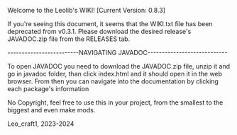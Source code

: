 Welcome to the Leolib's WIKI! [Current Version: 0.8.3]

If you're seeing this document, it seems that the WIKI.txt file has been deprecated from v0.3.1. Please download the desired release's JAVADOC.zip file from the RELEASES tab.

-------------------------NAVIGATING JAVADOC----------------------------

To open JAVADOC you need to download the JAVADOC.zip file, unzip it and go in javadoc folder, than click index.html and it should open it in the web browser.
From then you can navigate into the documentation by clicking each package's information

No Copyright, feel free to use this in your project, from the smallest to the biggest and even make mods.

Leo_craft1, 2023-2024
